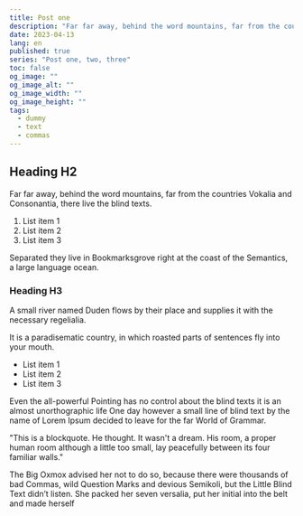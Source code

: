 ```yaml
---
title: Post one
description: "Far far away, behind the word mountains, far from the countries Vokalia and Consonantia, there live the blind texts."
date: 2023-04-13
lang: en
published: true
series: "Post one, two, three"
toc: false
og_image: ""
og_image_alt: ""
og_image_width: ""
og_image_height: ""
tags: 
  - dummy
  - text
  - commas
---
```

<auto-toc></auto-toc>

## Heading H2
Far far away, behind the word mountains, far from the countries Vokalia and Consonantia, there live the blind texts.
1. List item 1
2. List item 2
3. List item 3

Separated they live in Bookmarksgrove right at the coast of the Semantics, a large language ocean.

### Heading H3
A small river named Duden flows by their place and supplies it with the necessary regelialia.

It is a paradisematic country, in which roasted parts of sentences fly into your mouth.
* List item 1
* List item 2
* List item 3

Even the all-powerful Pointing has no control about the blind texts it is an almost unorthographic life One day however a small line of blind text by the name of Lorem Ipsum decided to leave for the far World of Grammar.

<block-quote>
"This is a blockquote. He thought. It wasn't a dream. His room, a proper human room although a little too small, lay peacefully between its four familiar walls."
</block-quote>

The Big Oxmox advised her not to do so, because there were thousands of bad Commas, wild Question Marks and devious Semikoli, but the Little Blind Text didn’t listen. She packed her seven versalia, put her initial into the belt and made herself